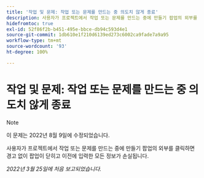 ```yaml
---
title: '작업 및 문제: 작업 또는 문제를 만드는 중 의도치 않게 종료'
description: 사용자가 프로젝트에서 작업 또는 문제를 만드는 중에 만들기 팝업의 외부를 클릭하면 경고 없이 팝업이 닫히고 입력한 모든 정보가 손실됩니다.
hidefromtoc: true
exl-id: 52f86f2b-b451-495e-bbce-db94c593d4e1
source-git-commit: 1db610e1f210d6139ed273c6002ca9fade7a9a95
workflow-type: tm+mt
source-wordcount: '93'
ht-degree: 100%

---
```


# 작업 및 문제: 작업 또는 문제를 만드는 중 의도치 않게 종료

>[!NOTE]
>
> 이 문제는 2022년 8월 9일에 수정되었습니다.

사용자가 프로젝트에서 작업 또는 문제를 만드는 중에 만들기 팝업의 외부를 클릭하면 경고 없이 팝업이 닫히고 이전에 입력한 모든 정보가 손실됩니다.

_2022년 3월 25일에 처음 보고되었습니다._
